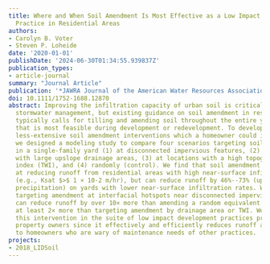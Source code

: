 ```yaml
---
title: Where and When Soil Amendment Is Most Effective as a Low Impact Development
  Practice in Residential Areas
authors:
- Carolyn B. Voter
- Steven P. Loheide
date: '2020-01-01'
publishDate: '2024-06-30T01:34:55.939837Z'
publication_types:
- article-journal
summary: "Journal Article"
publication: '*JAWRA Journal of the American Water Resources Association*'
doi: 10.1111/1752-1688.12870
abstract: Improving the infiltration capacity of urban soil is critical for effective
  stormwater management, but existing guidance on soil amendment in residential areas
  typically calls for tilling and amending soil throughout the entire yard, an approach
  that is most feasible during development or redevelopment. To develop guidance on
  less-extensive soil amendment interventions which a homeowner could implement postconstruction,
  we designed a modeling study to compare four scenarios targeting soil amendment
  in a single-family yard (1) at disconnected impervious features, (2) at locations
  with large upslope drainage areas, (3) at locations with a high topographic wetness
  index (TWI), and (4) randomly (control). We find that soil amendment may be ineffective
  at reducing runoff from residential areas with high near-surface infiltration rates
  (e.g., Ksat $>$ 1 × 10-2 m/hr), but can reduce runoff by 46%--73% (up to 15% of
  precipitation) on yards with lower near-surface infiltration rates. We find that
  targeting amendment at interfacial hotspots near disconnected impervious surfaces
  can reduce runoff by over 10× more than amending a random equivalent area and by
  at least 2× more than targeting amendment by drainage area or TWI. We suggest including
  this intervention in the suite of low impact development practices promoted to residential
  property owners since it effectively and efficiently reduces runoff and may appeal
  to homeowners who are wary of maintenance needs of other practices.
projects:
- 2018_LIDSoil
---
```

